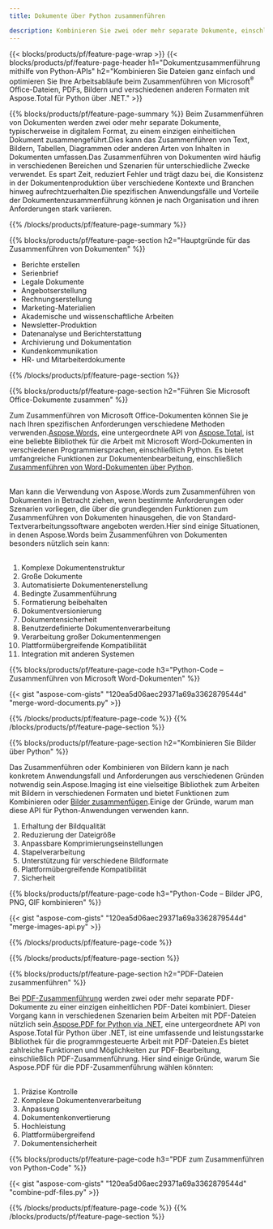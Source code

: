 ```yaml
---
title: Dokumente über Python zusammenführen

description: Kombinieren Sie zwei oder mehr separate Dokumente, einschließlich Microsoft Word, Excel, PowerPoint, PDF und Bilder, über Ihre Python-Anwendung.Testen Sie die Zusammenführungsergebnisse online per App.
---
```


{{< blocks/products/pf/feature-page-wrap >}}
{{< blocks/products/pf/feature-page-header h1="Dokumentzusammenführung mithilfe von Python-APIs" h2="Kombinieren Sie Dateien ganz einfach und optimieren Sie Ihre Arbeitsabläufe beim Zusammenführen von Microsoft<sup>&reg;</sup> Office-Dateien, PDFs, Bildern und verschiedenen anderen Formaten mit Aspose.Total für Python über .NET." >}}

{{% blocks/products/pf/feature-page-summary %}}
Beim Zusammenführen von Dokumenten werden zwei oder mehr separate Dokumente, typischerweise in digitalem Format, zu einem einzigen einheitlichen Dokument zusammengeführt.Dies kann das Zusammenführen von Text, Bildern, Tabellen, Diagrammen oder anderen Arten von Inhalten in Dokumenten umfassen.Das Zusammenführen von Dokumenten wird häufig in verschiedenen Bereichen und Szenarien für unterschiedliche Zwecke verwendet. Es spart Zeit, reduziert Fehler und trägt dazu bei, die Konsistenz in der Dokumentenproduktion über verschiedene Kontexte und Branchen hinweg aufrechtzuerhalten.Die spezifischen Anwendungsfälle und Vorteile der Dokumentenzusammenführung können je nach Organisation und ihren Anforderungen stark variieren.

{{% /blocks/products/pf/feature-page-summary  %}}

{{% blocks/products/pf/feature-page-section  h2="Hauptgründe für das Zusammenführen von Dokumenten" %}}

- Berichte erstellen
- Serienbrief
- Legale Dokumente
- Angebotserstellung
- Rechnungserstellung
- Marketing-Materialien
- Akademische und wissenschaftliche Arbeiten
- Newsletter-Produktion
- Datenanalyse und Berichterstattung
- Archivierung und Dokumentation
- Kundenkommunikation
- HR- und Mitarbeiterdokumente

{{% /blocks/products/pf/feature-page-section %}}

{{% blocks/products/pf/feature-page-section  h2="Führen Sie Microsoft Office-Dokumente zusammen" %}}

Zum Zusammenführen von Microsoft Office-Dokumenten können Sie je nach Ihren spezifischen Anforderungen verschiedene Methoden verwenden.[Aspose.Words](https://products.aspose.com/words/family/), eine untergeordnete API von [Aspose.Total](https://products.aspose.com/total/family/), ist eine beliebte Bibliothek für die Arbeit mit Microsoft Word-Dokumenten in verschiedenen Programmiersprachen, einschließlich Python. Es bietet umfangreiche Funktionen zur Dokumentenbearbeitung, einschließlich [Zusammenführen von Word-Dokumenten über Python](https://products.aspose.com/total/python-net/merge/word/).<br /><br />

Man kann die Verwendung von Aspose.Words zum Zusammenführen von Dokumenten in Betracht ziehen, wenn bestimmte Anforderungen oder Szenarien vorliegen, die über die grundlegenden Funktionen zum Zusammenführen von Dokumenten hinausgehen, die von Standard-Textverarbeitungssoftware angeboten werden.Hier sind einige Situationen, in denen Aspose.Words beim Zusammenführen von Dokumenten besonders nützlich sein kann:<br /><br />

1. Komplexe Dokumentenstruktur<br />
2. Große Dokumente<br />
3. Automatisierte Dokumentenerstellung<br />
4. Bedingte Zusammenführung<br />
5. Formatierung beibehalten<br />
6. Dokumentversionierung<br />
7. Dokumentensicherheit<br />
8. Benutzerdefinierte Dokumentenverarbeitung<br />
9. Verarbeitung großer Dokumentenmengen<br />
10. Plattformübergreifende Kompatibilität<br />
11. Integration mit anderen Systemen<br />


{{% blocks/products/pf/feature-page-code h3="Python-Code – Zusammenführen von Microsoft Word-Dokumenten" %}}

{{< gist "aspose-com-gists" "120ea5d06aec29371a69a3362879544d" "merge-word-documents.py" >}}

{{% /blocks/products/pf/feature-page-code  %}}
{{% /blocks/products/pf/feature-page-section %}}

{{% blocks/products/pf/feature-page-section  h2="Kombinieren Sie Bilder über Python" %}}

Das Zusammenführen oder Kombinieren von Bildern kann je nach konkretem Anwendungsfall und Anforderungen aus verschiedenen Gründen notwendig sein.Aspose.Imaging ist eine vielseitige Bibliothek zum Arbeiten mit Bildern in verschiedenen Formaten und bietet Funktionen zum Kombinieren oder [Bilder zusammenfügen](https://products.aspose.com/total/python-net/merge/image/).Einige der Gründe, warum man diese API für Python-Anwendungen verwenden kann.<br />

1. Erhaltung der Bildqualität
1. Reduzierung der Dateigröße
1. Anpassbare Komprimierungseinstellungen
1. Stapelverarbeitung
1. Unterstützung für verschiedene Bildformate
1. Plattformübergreifende Kompatibilität 
1. Sicherheit

{{% blocks/products/pf/feature-page-code h3="Python-Code – Bilder JPG, PNG, GIF kombinieren" %}}

{{< gist "aspose-com-gists" "120ea5d06aec29371a69a3362879544d" "merge-images-api.py" >}}

{{% /blocks/products/pf/feature-page-code  %}}

{{% /blocks/products/pf/feature-page-section %}}

{{% blocks/products/pf/feature-page-section  h2="PDF-Dateien zusammenführen" %}}

Bei [PDF-Zusammenführung](https://products.aspose.com/total/python-net/merge/pdf/) werden zwei oder mehr separate PDF-Dokumente zu einer einzigen einheitlichen PDF-Datei kombiniert. Dieser Vorgang kann in verschiedenen Szenarien beim Arbeiten mit PDF-Dateien nützlich sein.[Aspose.PDF for Python via .NET](https://products.aspose.com/pdf/python-net/), eine untergeordnete API von Aspose.Total für Python über .NET, ist eine umfassende und leistungsstarke Bibliothek für die programmgesteuerte Arbeit mit PDF-Dateien.Es bietet zahlreiche Funktionen und Möglichkeiten zur PDF-Bearbeitung, einschließlich PDF-Zusammenführung. Hier sind einige Gründe, warum Sie Aspose.PDF für die PDF-Zusammenführung wählen könnten:
<br /><br />

1. Präzise Kontrolle
1. Komplexe Dokumentenverarbeitung
1. Anpassung
1. Dokumentenkonvertierung
1. Hochleistung
1. Plattformübergreifend
1. Dokumentensicherheit

{{% blocks/products/pf/feature-page-code h3="PDF zum Zusammenführen von Python-Code" %}}

{{< gist "aspose-com-gists" "120ea5d06aec29371a69a3362879544d" "combine-pdf-files.py" >}}

{{% /blocks/products/pf/feature-page-code  %}}
{{% /blocks/products/pf/feature-page-section %}}